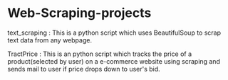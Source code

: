 # Web-Scraping-projects
text_scraping : This is a python script which uses BeautifulSoup to scrap text data from any webpage.

TractPrice : This is an python script which tracks the price of a product(selected by user) on a e-commerce website using scraping and sends mail to user if price drops down to user's bid.
